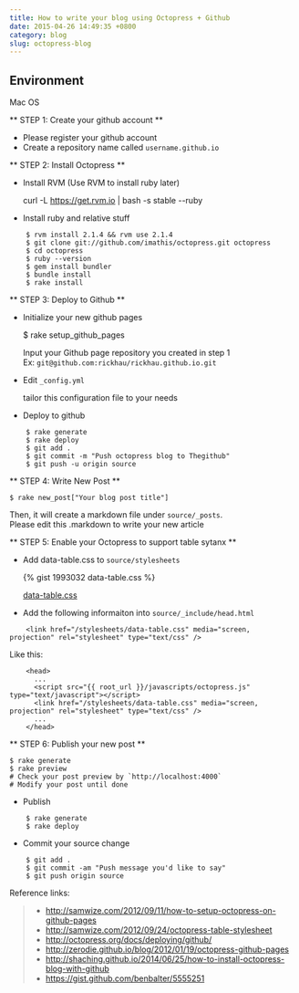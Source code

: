 ```yaml
---
title: How to write your blog using Octopress + Github
date: 2015-04-26 14:49:35 +0800
category: blog
slug: octopress-blog
---
```


## Environment
Mac OS

** STEP 1: Create your github account **    
- Please register your github account    
- Create a repository name called `username.github.io`    

** STEP 2: Install Octopress **    
- Install RVM (Use RVM to install ruby later)     
  
    curl -L https://get.rvm.io | bash -s stable --ruby

- Install ruby and relative stuff

```
    $ rvm install 2.1.4 && rvm use 2.1.4
    $ git clone git://github.com/imathis/octopress.git octopress
    $ cd octopress 
    $ ruby --version
    $ gem install bundler
    $ bundle install
    $ rake install
```
** STEP 3: Deploy to Github **
- Initialize your new github pages    

    $ rake setup_github_pages

  Input your Github page repository you created in step 1    
  Ex: `git@github.com:rickhau/rickhau.github.io.git`   

- Edit `_config.yml`

  tailor this configuration file to your needs

- Deploy to github   
```
    $ rake generate
    $ rake deploy
    $ git add .
    $ git commit -m "Push octopress blog to Thegithub"
    $ git push -u origin source
```
** STEP 4: Write New Post ** 

    $ rake new_post["Your blog post title"]

   Then, it will create a markdown file under `source/_posts`.    
   Please edit this .markdown to write your new article

** STEP 5: Enable your Octopress to support table sytanx **

- Add data-table.css to `source/stylesheets`    
  
  {% gist 1993032 data-table.css %}

  [data-table.css](https://gist.githubusercontent.com/programus/1993032/raw/data-table.css)    

- Add the following informaiton into `source/_include/head.html`    
```
    <link href="/stylesheets/data-table.css" media="screen, projection" rel="stylesheet" type="text/css" />
```
  Like this:    
```
    <head>
      ...
      <script src="{{ root_url }}/javascripts/octopress.js" type="text/javascript"></script>
      <link href="/stylesheets/data-table.css" media="screen, projection" rel="stylesheet" type="text/css" />
      ...
    </head>     
```
** STEP 6: Publish your new post  **

    $ rake generate
    $ rake preview  
    # Check your post preview by `http://localhost:4000`
    # Modify your post until done

- Publish    
```   
    $ rake generate
    $ rake deploy
```

- Commit your source change
```
    $ git add .
    $ git commit -am "Push message you'd like to say"
    $ git push origin source
```


Reference links:    
>- http://samwize.com/2012/09/11/how-to-setup-octopress-on-github-pages    
>- http://samwize.com/2012/09/24/octopress-table-stylesheet    
>- http://octopress.org/docs/deploying/github/    
>- http://zerodie.github.io/blog/2012/01/19/octopress-github-pages    
>- http://shaching.github.io/2014/06/25/how-to-install-octopress-blog-with-github    
>- https://gist.github.com/benbalter/5555251
